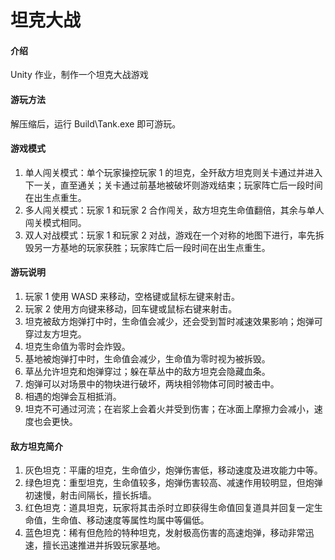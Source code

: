 # 坦克大战

#### 介绍

Unity 作业，制作一个坦克大战游戏

#### 游玩方法

解压缩后，运行 Build\Tank.exe 即可游玩。

#### 游戏模式

1.  单人闯关模式：单个玩家操控玩家 1 的坦克，全歼敌方坦克则关卡通过并进入下一关，直至通关；关卡通过前基地被破坏则游戏结束；玩家阵亡后一段时间在出生点重生。
2.  多人闯关模式：玩家 1 和玩家 2 合作闯关，敌方坦克生命值翻倍，其余与单人闯关模式相同。
3.  双人对战模式：玩家 1 和玩家 2 对战，游戏在一个对称的地图下进行，率先拆毁另一方基地的玩家获胜；玩家阵亡后一段时间在出生点重生。

#### 游玩说明

1.  玩家 1 使用 WASD 来移动，空格键或鼠标左键来射击。
2.  玩家 2 使用方向键来移动，回车键或鼠标右键来射击。
3.  坦克被敌方炮弹打中时，生命值会减少，还会受到暂时减速效果影响；炮弹可穿过友方坦克。
4.  坦克生命值为零时会炸毁。
5.  基地被炮弹打中时，生命值会减少，生命值为零时视为被拆毁。
6.  草丛允许坦克和炮弹穿过；躲在草丛中的敌方坦克会隐藏血条。
7.  炮弹可以对场景中的物块进行破坏，两块相邻物体可同时被击中。
8.  相遇的炮弹会互相抵消。
9.  坦克不可通过河流；在岩浆上会着火并受到伤害；在冰面上摩擦力会减小，速度也会更快。

#### 敌方坦克简介

1.  灰色坦克：平庸的坦克，生命值少，炮弹伤害低，移动速度及进攻能力中等。
2.  绿色坦克：重型坦克，生命值较多，炮弹伤害较高、减速作用较明显，但炮弹初速慢，射击间隔长，擅长拆墙。
3.  红色坦克：道具坦克，玩家将其击杀时立即获得生命值回复道具并回复一定生命值，生命值、移动速度等属性均属中等偏低。
4.  蓝色坦克：稀有但危险的特种坦克，发射极高伤害的高速炮弹，移动非常迅速，擅长迅速推进并拆毁玩家基地。
